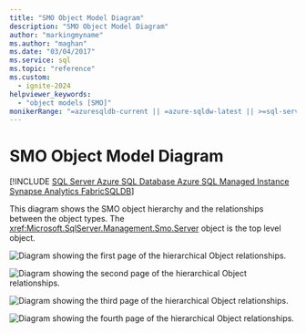 ```yaml
---
title: "SMO Object Model Diagram"
description: "SMO Object Model Diagram"
author: "markingmyname"
ms.author: "maghan"
ms.date: "03/04/2017"
ms.service: sql
ms.topic: "reference"
ms.custom:
  - ignite-2024
helpviewer_keywords:
  - "object models [SMO]"
monikerRange: "=azuresqldb-current || =azure-sqldw-latest || >=sql-server-2016 || >=sql-server-linux-2017 || =azuresqldb-mi-current || =fabric"
---
```

# SMO Object Model Diagram
[!INCLUDE [SQL Server Azure SQL Database Azure SQL Managed Instance Synapse Analytics FabricSQLDB](../../includes/applies-to-version/sql-asdb-asdbmi-asa-fabricsqldb.md)]

  This diagram shows the SMO object hierarchy and the relationships between the object types. The <xref:Microsoft.SqlServer.Management.Smo.Server> object is the top level object.  
  
 ![Diagram showing the first page of the hierarchical Object relationships.](../../relational-databases/server-management-objects-smo/media/object-diagram.gif "Diagram that shows the hierarchical relationships")  
  
 ![Diagram showing the second page of the hierarchical Object relationships.](../../relational-databases/server-management-objects-smo/media/object-diagram-02.gif "Object model, tree view showing the hierarchy")  
  
 ![Diagram showing the third page of the hierarchical Object relationships.](../../relational-databases/server-management-objects-smo/media/object-diagram-03.gif "Object model, tree view showing the hierarchy")  
  
 ![Diagram showing the fourth page of the hierarchical Object relationships.](../../relational-databases/server-management-objects-smo/media/object-diagram-04.gif "Object model, tree view showing the hierarchy")  
  
  
